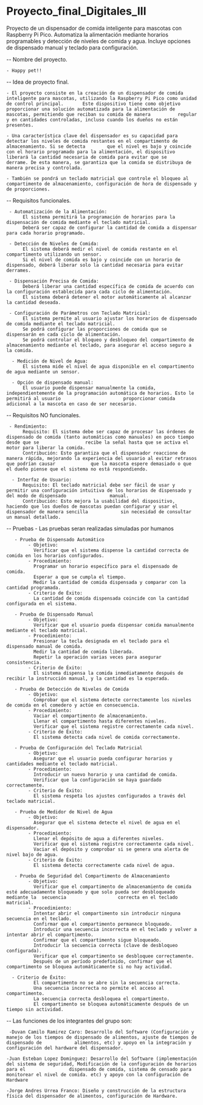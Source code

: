 # Proyecto_final_Digitales_III
Proyecto de un dispensador de comida inteligente para mascotas con Raspberry Pi Pico. Automatiza la alimentación mediante horarios programables y detección de niveles de comida y agua. Incluye opciones de dispensado manual y teclado para configuración.

-- Nombre del proyecto. 

    - Happy pet!!

-- Idea de proyecto final.

    - El proyecto consiste en la creación de un dispensador de comida inteligente para mascotas, utilizando la Raspberry Pi Pico como unidad de control principal.       Este dispositivo tiene como objetivo proporcionar una solución automatizada para la alimentación de mascotas, permitiendo que reciban su comida de manera          regular y en cantidades controladas, incluso cuando los dueños no están presentes.
        
    - Una característica clave del dispensador es su capacidad para detectar los niveles de comida restantes en el compartimento de almacenamiento. Si se detecta        que el nivel es bajo y coincide con el horario programado para la alimentación, el dispositivo liberará la cantidad necesaria de comida para evitar que se         derrame. De esta manera, se garantiza que la comida se distribuya de manera precisa y controlada.
        
    - También se pondrá un teclado matricial que controle el bloqueo al compartimento de almacenamiento, configuración de hora de dispensado y de proporciones.

-- Requisitos funcionales.

     - Automatización de la Alimentación:
          El sistema permitirá la programación de horarios para la dispensación de comida mediante el teclado matricial.
          Deberá ser capaz de configurar la cantidad de comida a dispensar para cada horario programado.
          
     - Detección de Niveles de Comida:
          El sistema deberá medir el nivel de comida restante en el compartimento utilizando un sensor.
          Si el nivel de comida es bajo y coincide con un horario de dispensado, deberá liberar solo la cantidad necesaria para evitar derrames.
          
     - Dispensación Precisa de Comida:
          Deberá liberar una cantidad específica de comida de acuerdo con la configuración establecida para cada ciclo de alimentación.
          El sistema deberá detener el motor automáticamente al alcanzar la cantidad deseada.
          
     - Configuración de Parámetros con Teclado Matricial:
          El sistema permite al usuario ajustar los horarios de dispensado de comida mediante el teclado matricial.
          Se podrá configurar las proporciones de comida que se dispensarán en cada ciclo de alimentación.
          Se podrá controlar el bloqueo y desbloqueo del compartimento de almacenamiento mediante el teclado, para asegurar el acceso seguro a la comida.
          
      - Medición de Nivel de Agua:
          El sistema mide el nivel de agua disponible en el compartimento de agua mediante un sensor.
          
      - Opción de dispensado manual: 
          El usuario puede dispensar manualmente la comida, independientemente de la programación automática de horarios. Esto le permitirá al usuario                       proporcionar comida adicional a la mascota en caso de ser necesario.

-- Requisitos NO funcionales.

     - Rendimiento:
          Requisito: El sistema debe ser capaz de procesar las órdenes de dispensado de comida (tanto automáticas como manuales) en poco tiempo desde que se                 recibe la señal hasta que se activa el motor para liberar la comida.
          Contribución: Esto garantiza que el dispensador reaccione de manera rápida, mejorando la experiencia del usuario al evitar retrasos que podrían causar             que la mascota espere demasiado o que el dueño piense que el sistema no está respondiendo.
     
      - Interfaz de Usuario:
          Requisito: El teclado matricial debe ser fácil de usar y permitir una configuración intuitiva de los horarios de dispensado y del modo de dispensado                manual.
          Contribución: Esto mejora la usabilidad del dispositivo, haciendo que los dueños de mascotas puedan configurar y usar el dispensador de manera sencilla            sin necesidad de consultar un manual detallado.

-- Pruebas - Las pruebas seran realizadas simuladas por humanos

       - Prueba de Dispensado Automático
            - Objetivo: 
              Verificar que el sistema dispense la cantidad correcta de comida en los horarios configurados.
            - Procedimiento:
              Programar un horario específico para el dispensado de comida.
              Esperar a que se cumpla el tiempo.
              Medir la cantidad de comida dispensada y comparar con la cantidad programada.
            - Criterio de Éxito: 
              La cantidad de comida dispensada coincide con la cantidad configurada en el sistema.
     
       - Prueba de Dispensado Manual
            - Objetivo: 
              Verificar que el usuario pueda dispensar comida manualmente mediante el teclado matricial.
            - Procedimiento:
              Presionar la tecla designada en el teclado para el dispensado manual de comida.
              Medir la cantidad de comida liberada.
              Repetir la operación varias veces para asegurar consistencia.
            - Criterio de Éxito: 
              El sistema dispensa la comida inmediatamente después de recibir la instrucción manual, y la cantidad es la esperada.
     
       - Prueba de Detección de Niveles de Comida
            - Objetivo: 
              Comprobar que el sistema detecte correctamente los niveles de comida en el comedero y actúe en consecuencia.
            - Procedimiento:
              Vaciar el compartimento de almacenamiento.
              Llenar el compartimento hasta diferentes niveles.
              Verificar que el sistema registre correctamente cada nivel.
            - Criterio de Éxito: 
              El sistema detecta cada nivel de comida correctamente.
     
       - Prueba de Configuración del Teclado Matricial
            - Objetivo: 
              Asegurar que el usuario pueda configurar horarios y cantidades mediante el teclado matricial.
            - Procedimiento:
              Introducir un nuevo horario y una cantidad de comida.
              Verificar que la configuración se haya guardado correctamente.
            - Criterio de Éxito: 
              El sistema respeta los ajustes configurados a través del teclado matricial.
     
       - Prueba de Medidor de Nivel de Agua
            - Objetivo: 
              Asegurar que el sistema detecte el nivel de agua en el dispensador.
            - Procedimiento:
              Llenar el depósito de agua a diferentes niveles.
              Verificar que el sistema registre correctamente cada nivel.
              Vaciar el depósito y comprobar si se genera una alerta de nivel bajo de agua.
            - Criterio de Éxito: 
              El sistema detecta correctamente cada nivel de agua.

       - Prueba de Seguridad del Compartimento de Almacenamiento
            - Objetivo: 
              Verificar que el compartimento de almacenamiento de comida esté adecuadamente bloqueado y que solo pueda ser desbloqueado mediante la  secuencia                   correcta en el teclado matricial.
            - Procedimiento:
              Intentar abrir el compartimento sin introducir ninguna secuencia en el teclado.
              Confirmar que el compartimento permanece bloqueado.
              Introducir una secuencia incorrecta en el teclado y volver a intentar abrir el compartimento.
              Confirmar que el compartimento sigue bloqueado.
              Introducir la secuencia correcta (clave de desbloqueo configurada).
              Verificar que el compartimento se desbloquee correctamente.
              Después de un período predefinido, confirmar que el compartimento se bloquea automáticamente si no hay actividad.

      - Criterio de Éxito:
              El compartimento no se abre sin la secuencia correcta.
              Una secuencia incorrecta no permite el acceso al compartimento.
              La secuencia correcta desbloquea el compartimento.
              El compartimento se bloquea automáticamente después de un tiempo sin actividad.

 -- Las funciones de los integrantes del grupo son:
    
     -Duvan Camilo Ramirez Caro: Desarrollo del Software (Configuración y manejo de los tiempos de dispensado de alimentos, ajuste de tiempos de dispensado de            alimentos, etc) y apoyo en la integración y configuración del hardware del dispensador.
        
    -Juan Esteban Lopez Dominguez: Desarrollo del Software (implementación del sistema de seguridad, Modificación de la configuración de horarios para el                dispensado de comida, sistema de censado para monitorear el nivel de comida. etc) y apoyo con la configuración de Hardware
        
    -Jorge Andres Urrea Franco: Diseño y construcción de la estructura física del dispensador de alimentos, configuración de Hardware.


